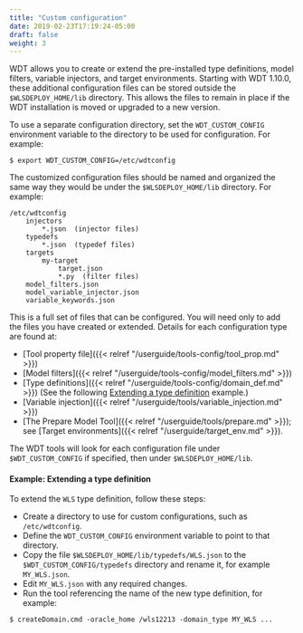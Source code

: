 ```yaml
---
title: "Custom configuration"
date: 2019-02-23T17:19:24-05:00
draft: false
weight: 3
---
```



WDT allows you to create or extend the pre-installed type definitions, model filters, variable injectors, and target environments. Starting with WDT 1.10.0, these additional configuration files can be stored outside the `$WLSDEPLOY_HOME/lib` directory. This allows the files to remain in place if the WDT installation is moved or upgraded to a new version.

To use a separate configuration directory, set the `WDT_CUSTOM_CONFIG` environment variable to the directory to be used for configuration. For example:
```
$ export WDT_CUSTOM_CONFIG=/etc/wdtconfig
```

The customized configuration files should be named and organized the same way they would be under the `$WLSDEPLOY_HOME/lib` directory. For example:
```
/etc/wdtconfig
    injectors
        *.json  (injector files)
    typedefs
        *.json  (typedef files)
    targets
        my-target
            target.json
            *.py  (filter files)
    model_filters.json
    model_variable_injector.json
    variable_keywords.json
```
This is a full set of files that can be configured. You will need only to add the files you have created or extended. Details for each configuration type are found at:
- [Tool property file]({{< relref "/userguide/tools-config/tool_prop.md" >}})
- [Model filters]({{< relref "/userguide/tools-config/model_filters.md" >}})
- [Type definitions]({{< relref "/userguide/tools-config/domain_def.md" >}}) (See the following [Extending a type definition](#example-extending-a-type-definition) example.)
- [Variable injection]({{< relref "/userguide/tools/variable_injection.md" >}})
- [The Prepare Model Tool]({{< relref "/userguide/tools/prepare.md" >}}); see [Target environments]({{< relref "/userguide/target_env.md" >}}).

The WDT tools will look for each configuration file under `$WDT_CUSTOM_CONFIG` if specified, then under `$WLSDEPLOY_HOME/lib`.

#### Example: Extending a type definition

To extend the `WLS` type definition, follow these steps:
- Create a directory to use for custom configurations, such as `/etc/wdtconfig`.
- Define the `WDT_CUSTOM_CONFIG` environment variable to point to that directory.
- Copy the file `$WLSDEPLOY_HOME/lib/typedefs/WLS.json` to the `$WDT_CUSTOM_CONFIG/typedefs` directory and rename it, for example `MY_WLS.json`.
- Edit `MY_WLS.json` with any required changes.
- Run the tool referencing the name of the new type definition, for example:
```
$ createDomain.cmd -oracle_home /wls12213 -domain_type MY_WLS ...
```
